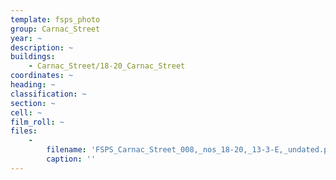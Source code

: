 ```yaml
---
template: fsps_photo
group: Carnac_Street
year: ~
description: ~
buildings:
    - Carnac_Street/18-20_Carnac_Street
coordinates: ~
heading: ~
classification: ~
section: ~
cell: ~
film_roll: ~
files:
    -
        filename: 'FSPS_Carnac_Street_008,_nos_18-20,_13-3-E,_undated.png'
        caption: ''
---
```

